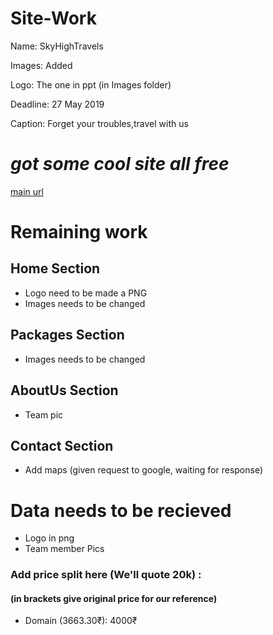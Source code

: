 # Site-Work

Name: SkyHighTravels

Images: Added

Logo: The one in ppt (in Images folder)

Deadline: 27 May 2019

Caption: Forget your troubles,travel with us

# _got some cool site all free_

[main url](https://colorlib.com/wp/free-travel-website-templates/)

# Remaining work

## Home Section

- Logo need to be made a PNG
- Images needs to be changed

## Packages Section

- Images needs to be changed

## AboutUs Section

- Team pic

## Contact Section

- Add maps (given request to google, waiting for response)

# Data needs to be recieved

- Logo in png
- Team member Pics

### Add price split here (We'll quote 20k) :

#### (in brackets give original price for our reference)

- Domain (3663.30₹): 4000₹

